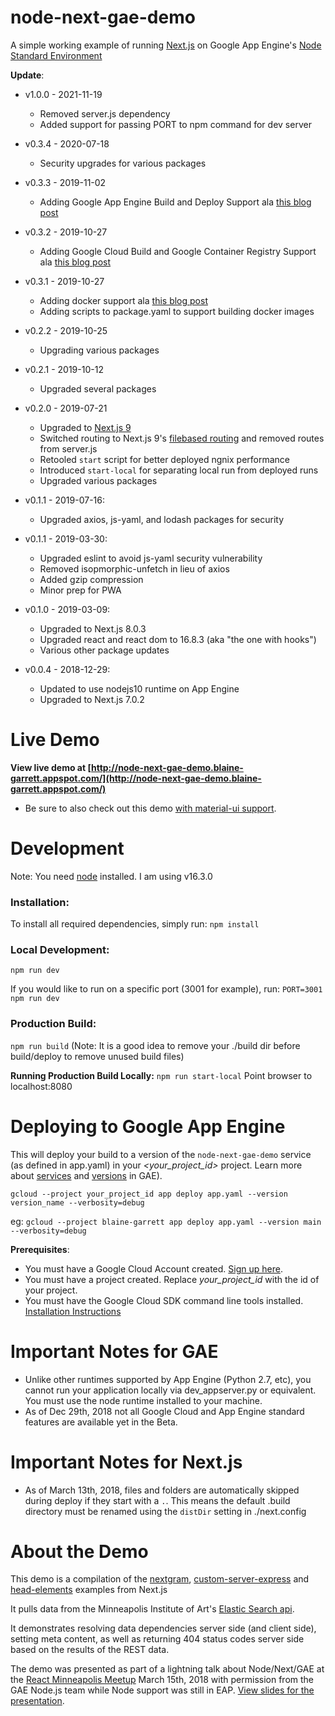 # node-next-gae-demo
A simple working example of running [Next.js](https://nextjs.org/) on Google App Engine's [Node Standard Environment](https://cloud.google.com/appengine/docs/standard/nodejs/)

**Update**:
* v1.0.0 - 2021-11-19
  * Removed server.js dependency
  * Added support for passing PORT to npm command for dev server
* v0.3.4 - 2020-07-18
  * Security upgrades for various packages
* v0.3.3 - 2019-11-02
  * Adding Google App Engine Build and Deploy Support ala [this blog post](https://www.blainegarrett.com/2019/10/29/using-google-cloud-build-to-create-a-production-build-and-deploy-to-appengine-standard)
* v0.3.2 - 2019-10-27
  * Adding Google Cloud Build and Google Container Registry Support ala [this blog post](https://www.blainegarrett.com/2019/10/27/building-and-pushing-your-dockerized-node-app-in-google-cloud-store)
* v0.3.1 - 2019-10-27
  * Adding docker support ala [this blog post](https://www.blainegarrett.com/2019/10/26/dockerizing-a-node-app-for-deployment)
  * Adding scripts to package.yaml to support building docker images
* v0.2.2 - 2019-10-25
  * Upgrading various packages
* v0.2.1 - 2019-10-12
  * Upgraded several packages
* v0.2.0 - 2019-07-21
  * Upgraded to [Next.js 9](https://nextjs.org/blog/next-9)
  * Switched routing to Next.js 9's [filebased routing](https://github.com/zeit/next.js#dynamic-routing) and removed routes from server.js
  * Retooled `start` script for better deployed ngnix performance
  * Introduced `start-local` for separating local run from deployed runs
  * Upgraded various packages

* v0.1.1 - 2019-07-16:
  * Upgraded axios, js-yaml, and lodash packages for security

* v0.1.1 - 2019-03-30:
  * Upgraded eslint to avoid js-yaml security vulnerability
  * Removed isopmorphic-unfetch in lieu of axios
  * Added gzip compression
  * Minor prep for PWA

* v0.1.0 - 2019-03-09:
  * Upgraded to Next.js 8.0.3
  * Upgraded react and react dom to 16.8.3 (aka "the one with hooks")
  * Various other package updates

* v0.0.4 - 2018-12-29:
  * Updated to use nodejs10 runtime on App Engine
  * Upgraded to Next.js 7.0.2

# Live Demo
**View live demo at [http://node-next-gae-demo.blaine-garrett.appspot.com/](http://node-next-gae-demo.blaine-garrett.appspot.com/)**

* Be sure to also check out this demo [with material-ui support](https://github.com/blainegarrett/material-node-next-gae-demo).


# Development
Note: You need [node](https://nodejs.org) installed. I am using v16.3.0

### Installation:
To install all required dependencies, simply run:
`npm install`

### Local Development:
`npm run dev`

If you would like to run on a specific port (3001 for example), run:
`PORT=3001 npm run dev`

### Production Build:
`npm run build` (Note: It is a good idea to remove your ./build dir before build/deploy to remove unused build files)

**Running Production Build Locally:** `npm run start-local` Point browser to localhost:8080


# Deploying to Google App Engine
This will deploy your build to a version of the `node-next-gae-demo` service (as defined in app.yaml) in your *<your_project_id>* project. Learn more about [services](https://cloud.google.com/appengine/docs/standard/python/microservices-on-app-engine) and [versions](https://cloud.google.com/appengine/docs/admin-api/deploying-apps) in GAE).

`gcloud --project your_project_id app deploy app.yaml --version version_name --verbosity=debug`

eg: `gcloud --project blaine-garrett app deploy app.yaml --version main --verbosity=debug`


**Prerequisites**:
* You must have a Google Cloud Account created. [Sign up here](https://cloud.google.com/).
* You must have a project created. Replace *your_project_id* with the id of your project.
* You must have the Google Cloud SDK command line tools installed. [Installation Instructions](https://cloud.google.com/sdk/)

# Important Notes for GAE
* Unlike other runtimes supported by App Engine (Python 2.7, etc), you cannot run your application locally via dev_appserver.py or equivalent. You must use the node runtime installed to your machine.
* As of Dec 29th, 2018 not all Google Cloud and App Engine standard features are available yet in the Beta.

# Important Notes for Next.js
* As of March 13th, 2018, files and folders are automatically skipped during deploy if they start with a `.`. This means the default .build directory must be renamed using the `distDir` setting in ./next.config


# About the Demo
This demo is a compilation of the [nextgram](https://github.com/now-examples/nextgram), [custom-server-express](https://github.com/zeit/next.js/tree/master/examples/custom-server-express) and [head-elements](https://github.com/zeit/next.js/tree/master/examples/head-elements) examples from Next.js

It pulls data from the Minneapolis Institute of Art's [Elastic Search api](https://github.com/artsmia/collection-elasticsearch).

It demonstrates resolving data dependencies server side (and client side), setting meta content, as well as returning 404 status codes server side based on the results of the REST data.

The demo was presented as part of a lightning talk about Node/Next/GAE at the [React Minneapolis Meetup](https://www.meetup.com/React-Minneapolis-Meetup/) March 15th, 2018 with permission from the GAE Node.js team while Node support was still in EAP. [View slides for the presentation](https://docs.google.com/presentation/d/1pUc8VbT4J5ca4qe2zIbqezO6EhLER6E_e5WgsGitDr0/edit?usp=sharing).

